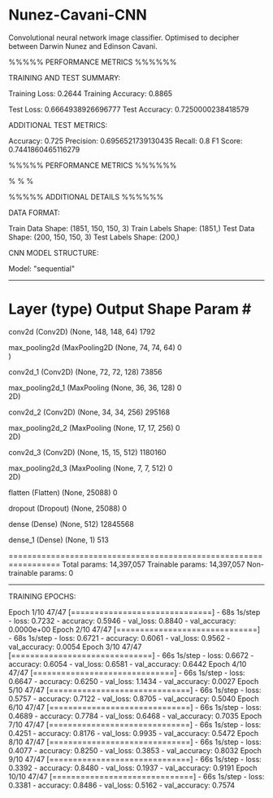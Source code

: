 # Nunez-Cavani-CNN
Convolutional neural network image classifier. Optimised to decipher between Darwin Nunez and Edinson Cavani.


 %%%%% PERFORMANCE METRICS %%%%%%
 


TRAINING AND TEST SUMMARY:

Training Loss: 0.2644
Training Accuracy: 0.8865

Test Loss: 0.6664938926696777
Test Accuracy: 0.7250000238418579

ADDITIONAL TEST METRICS:

Accuracy: 0.725
Precision: 0.6956521739130435
Recall: 0.8
F1 Score: 0.7441860465116279

 %%%%% PERFORMANCE METRICS %%%%%%

%
%
%

 %%%%% ADDITIONAL DETAILS %%%%%%



DATA FORMAT:

Train Data Shape: (1851, 150, 150, 3)
Train Labels Shape: (1851,)
Test Data Shape: (200, 150, 150, 3)
Test Labels Shape: (200,)

CNN MODEL STRUCTURE: 

Model: "sequential"
_________________________________________________________________
 Layer (type)                Output Shape              Param #   
=================================================================
 conv2d (Conv2D)             (None, 148, 148, 64)      1792      
                                                                 
 max_pooling2d (MaxPooling2D  (None, 74, 74, 64)       0         
 )                                                               
                                                                 
 conv2d_1 (Conv2D)           (None, 72, 72, 128)       73856     
                                                                 
 max_pooling2d_1 (MaxPooling  (None, 36, 36, 128)      0         
 2D)                                                             
                                                                 
 conv2d_2 (Conv2D)           (None, 34, 34, 256)       295168    
                                                                 
 max_pooling2d_2 (MaxPooling  (None, 17, 17, 256)      0         
 2D)                                                             
                                                                 
 conv2d_3 (Conv2D)           (None, 15, 15, 512)       1180160   
                                                                 
 max_pooling2d_3 (MaxPooling  (None, 7, 7, 512)        0         
 2D)                                                             
                                                                 
 flatten (Flatten)           (None, 25088)             0         
                                                                 
 dropout (Dropout)           (None, 25088)             0         
                                                                 
 dense (Dense)               (None, 512)               12845568  
                                                                 
 dense_1 (Dense)             (None, 1)                 513       
                                                                 
=================================================================
Total params: 14,397,057
Trainable params: 14,397,057
Non-trainable params: 0
_________________________________________________________________


TRAINING EPOCHS:

Epoch 1/10
47/47 [==============================] - 68s 1s/step - loss: 0.7232 - accuracy: 0.5946 - val_loss: 0.8840 - val_accuracy: 0.0000e+00
Epoch 2/10
47/47 [==============================] - 68s 1s/step - loss: 0.6721 - accuracy: 0.6061 - val_loss: 0.9562 - val_accuracy: 0.0054
Epoch 3/10
47/47 [==============================] - 66s 1s/step - loss: 0.6672 - accuracy: 0.6054 - val_loss: 0.6581 - val_accuracy: 0.6442
Epoch 4/10
47/47 [==============================] - 66s 1s/step - loss: 0.6647 - accuracy: 0.6250 - val_loss: 1.1434 - val_accuracy: 0.0027
Epoch 5/10
47/47 [==============================] - 66s 1s/step - loss: 0.5757 - accuracy: 0.7122 - val_loss: 0.8705 - val_accuracy: 0.5040
Epoch 6/10
47/47 [==============================] - 66s 1s/step - loss: 0.4689 - accuracy: 0.7784 - val_loss: 0.6468 - val_accuracy: 0.7035
Epoch 7/10
47/47 [==============================] - 66s 1s/step - loss: 0.4251 - accuracy: 0.8176 - val_loss: 0.9935 - val_accuracy: 0.5472
Epoch 8/10
47/47 [==============================] - 66s 1s/step - loss: 0.4077 - accuracy: 0.8250 - val_loss: 0.3853 - val_accuracy: 0.8032
Epoch 9/10
47/47 [==============================] - 66s 1s/step - loss: 0.3392 - accuracy: 0.8480 - val_loss: 0.1937 - val_accuracy: 0.9191
Epoch 10/10
47/47 [==============================] - 66s 1s/step - loss: 0.3381 - accuracy: 0.8486 - val_loss: 0.5162 - val_accuracy: 0.7574
